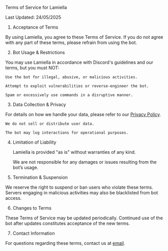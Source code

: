 Terms of Service for Lamiella

Last Updated: 24/05/2025

1. Acceptance of Terms

By using Lamiella, you agree to these Terms of Service. If you do not agree with any part of these terms, please refrain from using the bot.

2. Bot Usage & Restrictions

You may use Lamiella in accordance with Discord's guidelines and our terms, but you must NOT:

    Use the bot for illegal, abusive, or malicious activities.

    Attempt to exploit vulnerabilities or reverse-engineer the bot.

    Spam or excessively use commands in a disruptive manner.

3. Data Collection & Privacy

For details on how we handle your data, please refer to our [Privacy Policy](https://github.com/snipsy-stuff/legal/blob/main/privacy_policy.md).

    We do not sell or distribute user data.

    The bot may log interactions for operational purposes.

4. Limitation of Liability

   Lamiella is provided "as is" without warranties of any kind.

   We are not responsible for any damages or issues resulting from the bot’s usage.

5. Termination & Suspension

We reserve the right to suspend or ban users who violate these terms. Servers engaging in malicious activities may also be blacklisted from bot access.

6. Changes to Terms

These Terms of Service may be updated periodically. Continued use of the bot after updates constitutes acceptance of the new terms.

7.  Contact Information

For questions regarding these terms, contact us at [email](mailto:snipsy69+lamiella@gmail.com).
